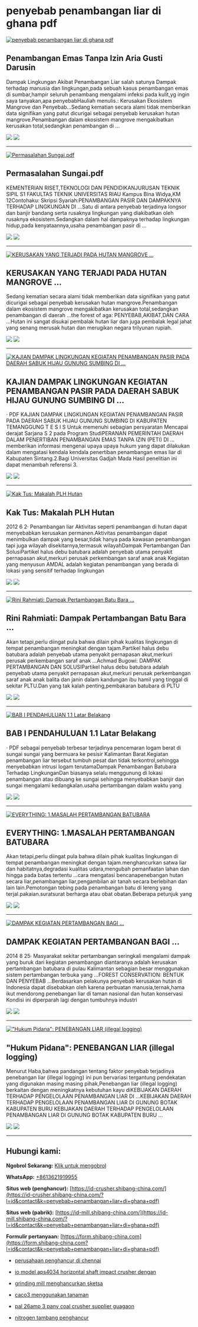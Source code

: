 # penyebab penambangan liar di ghana pdf

<a href="https://swt.shibang-china.com/?l=id&img&k=penyebab+penambangan+liar+di+ghana+pdf" target="_blank">![penyebab penambangan liar di ghana pdf](http://static.shibang-china.com/all-800x300/1044.jpg)</a>

## Penambangan Emas Tanpa Izin Aria Gusti Darusin
Dampak Lingkungan Akibat Penambangan Liar salah satunya Dampak terhadap manusia dan lingkungan,pada sebuah kasus penambangan emas di sumbar,hampir seluruh penambang mengalami infeksi pada kulit,yg ingin saya tanyakan,apa penyebabHauliah menulis.: Kerusakan Ekosistem Mangrove dan Penyebab…Sedang kematian secara alami tidak memberikan data signifikan yang patut dicurigai sebagai penyebab kerusakan hutan mangrove.Penambangan dalam ekosistem mangrove mengakibatkan kerusakan total,sedangkan penambangan di …


<a href="https://whatsapp.shibangsoft.com/WhatsApp.php" target="_blank" title="WhatsApp">![](http://static.shibang-china.com/icon/whatsapp.png)</a> <a href="https://swt.shibang-china.com/?l=id&icon&k=penyebab+penambangan+liar+di+ghana+pdf" target="_blank">![](http://static.shibang-china.com/icon/chat-id.png)</a>

---

<a href="https://swt.shibang-china.com/?l=id&img&k=penyebab+penambangan+liar+di+ghana+pdf" target="_blank">![Permasalahan Sungai.pdf](http://static.shibang-china.com/all-800x300/101.jpg)</a>

## Permasalahan Sungai.pdf
KEMENTERIAN RISET,TEKNOLOGI DAN PENDIDIKANJURUSAN TEKNIK SIPIL S1 FAKULTAS TEKNIK UNIVERSITAS RIAU Kampus Bina Widya,KM 12Contohaku: Skripsi Syariah:PENAMBANGAN PASIR DAN DAMPAKNYA TERHADAP LINGKUNGAN DI …Satu di antara penyebab terjadinya longsor dan banjir bandang serta rusaknya lingkungan yang diakibatkan oleh rusaknya ekosistem.Sedangkan dalam hal dampaknya terhadap lingkungan hidup,pada kenyataannya,usaha penambangan pasir di …


<a href="https://whatsapp.shibangsoft.com/WhatsApp.php" target="_blank" title="WhatsApp">![](http://static.shibang-china.com/icon/whatsapp.png)</a> <a href="https://swt.shibang-china.com/?l=id&icon&k=penyebab+penambangan+liar+di+ghana+pdf" target="_blank">![](http://static.shibang-china.com/icon/chat-id.png)</a>

---

<a href="https://swt.shibang-china.com/?l=id&img&k=penyebab+penambangan+liar+di+ghana+pdf" target="_blank">![KERUSAKAN YANG TERJADI PADA HUTAN MANGROVE …](http://static.shibang-china.com/all-800x300/539.jpg)</a>

## KERUSAKAN YANG TERJADI PADA HUTAN MANGROVE …
Sedang kematian secara alami tidak memberikan data signifikan yang patut dicurigai sebagai penyebab kerusakan hutan mangrove.Penambangan dalam ekosistem mangrove mengakibatkan kerusakan total,sedangkan penambangan di daerah …the forest of aga: PENYEBAB,AKIBAT,DAN CARA …Hutan ini sangat disukai pembalak hutan liar dan juga pembalak legal jahat yang senang merusak hutan dan merugikan negara trilyunan rupiah.


<a href="https://whatsapp.shibangsoft.com/WhatsApp.php" target="_blank" title="WhatsApp">![](http://static.shibang-china.com/icon/whatsapp.png)</a> <a href="https://swt.shibang-china.com/?l=id&icon&k=penyebab+penambangan+liar+di+ghana+pdf" target="_blank">![](http://static.shibang-china.com/icon/chat-id.png)</a>

---

<a href="https://swt.shibang-china.com/?l=id&img&k=penyebab+penambangan+liar+di+ghana+pdf" target="_blank">![KAJIAN DAMPAK LINGKUNGAN KEGIATAN PENAMBANGAN PASIR PADA DAERAH SABUK HIJAU GUNUNG SUMBING DI …](http://static.shibang-china.com/all-800x300/1122.jpg)</a>

## KAJIAN DAMPAK LINGKUNGAN KEGIATAN PENAMBANGAN PASIR PADA DAERAH SABUK HIJAU GUNUNG SUMBING DI …
· PDF KAJIAN DAMPAK LINGKUNGAN KEGIATAN PENAMBANGAN PASIR PADA DAERAH SABUK HIJAU GUNUNG SUMBING DI KABUPATEN TEMANGGUNG T E S I S Untuk memenuhi sebagian persyaratan Mencapai derajat Sarjana S 2 pada Program StudiPERANAN PEMERINTAH DAERAH DALAM PENERTIBAN PENAMBANGAN EMAS TANPA IZIN (PETI) DI …memberikan informasi mengenai upaya upaya hukum yang dapat dilakukan dalam mengatasi kendala kendala penertiban penambangan emas liar di Kabupaten Sintang.2.Bagi Universitas Gadjah Mada Hasil penelitian ini dapat menambah referensi 3.


<a href="https://whatsapp.shibangsoft.com/WhatsApp.php" target="_blank" title="WhatsApp">![](http://static.shibang-china.com/icon/whatsapp.png)</a> <a href="https://swt.shibang-china.com/?l=id&icon&k=penyebab+penambangan+liar+di+ghana+pdf" target="_blank">![](http://static.shibang-china.com/icon/chat-id.png)</a>

---

<a href="https://swt.shibang-china.com/?l=id&img&k=penyebab+penambangan+liar+di+ghana+pdf" target="_blank">![Kak Tus: Makalah PLH Hutan](http://static.shibang-china.com/all-800x300/312.jpg)</a>

## Kak Tus: Makalah PLH Hutan
2012 6 2· Penambangan liar Aktivitas seperti penambangan di hutan dapat menyebabkan kerusakan permanen.Aktivitas penambangan dapat menimbulkan dampak yang besar,tidak hanya pada kawasan penambangan tapi juga wilayah disekitarnya,termasuk wilayahDampak Pertambangan Dan SolusiPartikel halus debu batubara adalah penyebab utama penyakit pernapasan akut,merkuri perusak perkembangan saraf anak anak Kegiatan yang menyusun AMDAL adalah kegiatan penambangan yang berada di lokasi yang sensitif terhadap lingkungan


<a href="https://whatsapp.shibangsoft.com/WhatsApp.php" target="_blank" title="WhatsApp">![](http://static.shibang-china.com/icon/whatsapp.png)</a> <a href="https://swt.shibang-china.com/?l=id&icon&k=penyebab+penambangan+liar+di+ghana+pdf" target="_blank">![](http://static.shibang-china.com/icon/chat-id.png)</a>

---

<a href="https://swt.shibang-china.com/?l=id&img&k=penyebab+penambangan+liar+di+ghana+pdf" target="_blank">![Rini Rahmiati: Dampak Pertambangan Batu Bara …](http://static.shibang-china.com/all-800x300/1154.jpg)</a>

## Rini Rahmiati: Dampak Pertambangan Batu Bara …
Akan tetapi,perlu diingat pula bahwa dilain pihak kualitas lingkungan di tempat penambangan meningkat dengan tajam.Partikel halus debu batubara adalah penyebab utama penyakit pernapasan akut,merkuri perusak perkembangan saraf anak …Achmad Bugowi: DAMPAK PERTAMBANGAN DAN SOLUSIPartikel halus debu batubara adalah penyebab utama penyakit pernapasan akut,merkuri perusak perkembangan saraf anak anak balita dan janin dalam kandungan ibu hamil yang tinggal di sekitar PLTU.Dan yang tak kalah penting,pembakaran batubara di PLTU


<a href="https://whatsapp.shibangsoft.com/WhatsApp.php" target="_blank" title="WhatsApp">![](http://static.shibang-china.com/icon/whatsapp.png)</a> <a href="https://swt.shibang-china.com/?l=id&icon&k=penyebab+penambangan+liar+di+ghana+pdf" target="_blank">![](http://static.shibang-china.com/icon/chat-id.png)</a>

---

<a href="https://swt.shibang-china.com/?l=id&img&k=penyebab+penambangan+liar+di+ghana+pdf" target="_blank">![BAB I PENDAHULUAN 1.1 Latar Belakang](http://static.shibang-china.com/all-800x300/1429.jpg)</a>

## BAB I PENDAHULUAN 1.1 Latar Belakang
· PDF sebagai penyebab terbesar terjadinya pencemaran logam berat di sungai sungai yang bermuara ke pesisir Kalimantan Barat.Kegiatan penambangan liar tersebut tumbuh pesat dan tidak terkontrol,sehingga menyebabkan intrusi logam terutamaDampak Penambangan Batubara Terhadap LingkunganDan biasanya selalu menggunung di lokasi penambangan atau dibuang ke sungai sehingga menyebabkan banjir dan sungai mengalami kedangkalan.usaha pertambangan dalam waktu yang


<a href="https://whatsapp.shibangsoft.com/WhatsApp.php" target="_blank" title="WhatsApp">![](http://static.shibang-china.com/icon/whatsapp.png)</a> <a href="https://swt.shibang-china.com/?l=id&icon&k=penyebab+penambangan+liar+di+ghana+pdf" target="_blank">![](http://static.shibang-china.com/icon/chat-id.png)</a>

---

<a href="https://swt.shibang-china.com/?l=id&img&k=penyebab+penambangan+liar+di+ghana+pdf" target="_blank">![EVERYTHING: 1.MASALAH PERTAMBANGAN BATUBARA](http://static.shibang-china.com/all-800x300/456.jpg)</a>

## EVERYTHING: 1.MASALAH PERTAMBANGAN BATUBARA
Akan tetapi,perlu diingat pula bahwa dilain pihak kualitas lingkungan di tempat penambangan meningkat dengan tajam.menghancurkan satwa liar dan habitatnya,degradasi kualitas udara,mengubah pemanfaatan lahan dan hingga pada batas tertentu …cara mengatasi bencanapenebangan hutan secara liar,penambangan liar,pengambilan air tanah secara berlebihan dan lain lain.Pemotongan tebing pada penambangan batu di lereng yang terjal.pakaian.suratsurat berharga atau obat obatan.Beberapa petunjuk yang


<a href="https://whatsapp.shibangsoft.com/WhatsApp.php" target="_blank" title="WhatsApp">![](http://static.shibang-china.com/icon/whatsapp.png)</a> <a href="https://swt.shibang-china.com/?l=id&icon&k=penyebab+penambangan+liar+di+ghana+pdf" target="_blank">![](http://static.shibang-china.com/icon/chat-id.png)</a>

---

<a href="https://swt.shibang-china.com/?l=id&img&k=penyebab+penambangan+liar+di+ghana+pdf" target="_blank">![DAMPAK KEGIATAN PERTAMBANGAN BAGI …](http://static.shibang-china.com/all-800x300/1095.jpg)</a>

## DAMPAK KEGIATAN PERTAMBANGAN BAGI …
2014 8 25· Masyarakat sekitar pertambangan seringkali mengalami dampak yang buruk dari kegiatan penambangan diantaranya adalah kerusakan pertambangan batubara di pulau Kalimantan sebagian besar menggunakan sistem pertambangan terbuka yang …FOREST CONSERVATION: BENTUK DAN PENYEBAB …Berdasarkan pelakunya penyebab kerusakan hutan di Indonesia dapat disebabkan oleh karena perbuatan manusia,ternak,hama ikut mendorong penebangan liar di taman nasional dan hutan konservasi Kondisi ini diperparah lagi dengan tumbuhnya industri


<a href="https://whatsapp.shibangsoft.com/WhatsApp.php" target="_blank" title="WhatsApp">![](http://static.shibang-china.com/icon/whatsapp.png)</a> <a href="https://swt.shibang-china.com/?l=id&icon&k=penyebab+penambangan+liar+di+ghana+pdf" target="_blank">![](http://static.shibang-china.com/icon/chat-id.png)</a>

---

<a href="https://swt.shibang-china.com/?l=id&img&k=penyebab+penambangan+liar+di+ghana+pdf" target="_blank">!["Hukum Pidana": PENEBANGAN LIAR (illegal logging)](http://static.shibang-china.com/all-800x300/748.jpg)</a>

## "Hukum Pidana": PENEBANGAN LIAR (illegal logging)
Menurut Haba,bahwa pandangan tentang faktor penyebab terjadinya penebangan liar (illegal logging) ini pun bervariasi tergantung pendekatan yang digunakan masing masing pihak,Penebangan liar (illegal logging) berkaitan dengan meningkatnya kebutuhan kayu diKEBIJAKAN DAERAH TERHADAP PENGELOLAAN PENAMBANGAN LIAR DI …KEBIJAKAN DAERAH TERHADAP PENGELOLAAN PENAMBANGAN LIAR DI GUNUNG BOTAK KABUPATEN BURU KEBIJAKAN DAERAH TERHADAP PENGELOLAAN PENAMBANGAN LIAR DI GUNUNG BOTAK KABUPATEN BURU …


<a href="https://whatsapp.shibangsoft.com/WhatsApp.php" target="_blank" title="WhatsApp">![](http://static.shibang-china.com/icon/whatsapp.png)</a> <a href="https://swt.shibang-china.com/?l=id&icon&k=penyebab+penambangan+liar+di+ghana+pdf" target="_blank">![](http://static.shibang-china.com/icon/chat-id.png)</a>

---
## Hubungi kami:

**Ngobrol Sekarang:** [Klik untuk mengobrol](https://swt.shibang-china.com?l=id&contact&k=penyebab+penambangan+liar+di+ghana+pdf)

**WhatsApp:**  [+8613621919955](https://whatsapp.shibangsoft.com/WhatsApp.php)

**Situs web (penghancur):** [https://id-crusher.shibang-china.com/](https://id-crusher.shibang-china.com/?l=id&contact&k=penyebab+penambangan+liar+di+ghana+pdf)

**Situs web (pabrik):** [https://id-mill.shibang-china.com/](https://id-mill.shibang-china.com/?l=id&contact&k=penyebab+penambangan+liar+di+ghana+pdf)

**Formulir pertanyaan:** [https://form.shibang-china.com](https://form.shibang-china.com?l=id&contact&k=penyebab+penambangan+liar+di+ghana+pdf)

* [perusahaan penghancur di chennai](../30/perusahaan%20penghancur%20di%20chennai.md)

* [io model aps4034 horizontal shaft impact crusher dengan](../18/io%20model%20aps4034%20horizontal%20shaft%20impact%20crusher%20dengan.md)

* [grinding mill menghancurkan sketsa](../26/grinding%20mill%20menghancurkan%20sketsa.md)

* [caco3 menggunakan tanaman](../21/caco3%20menggunakan%20tanaman.md)

* [pal 26amp 3 pany coal crusher supplier guagaon](../18/pal%2026amp%203%20pany%20coal%20crusher%20supplier%20guagaon.md)

* [nitrogen tambang penghancur](../21/nitrogen%20tambang%20penghancur.md)